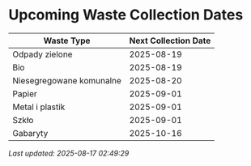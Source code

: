 # Upcoming Waste Collection Dates

| Waste Type | Next Collection Date |
|------------|----------------------|
| Odpady zielone | 2025-08-19 |
| Bio | 2025-08-19 |
| Niesegregowane komunalne | 2025-08-20 |
| Papier | 2025-09-01 |
| Metal i plastik | 2025-09-01 |
| Szkło | 2025-09-01 |
| Gabaryty | 2025-10-16 |


*Last updated: 2025-08-17 02:49:29*
